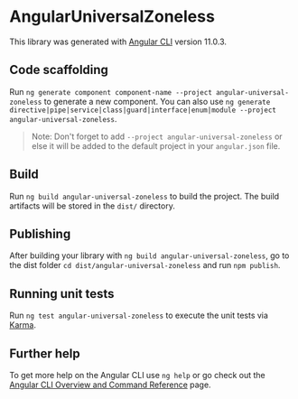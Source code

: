 # AngularUniversalZoneless

This library was generated with [Angular CLI](https://github.com/angular/angular-cli) version 11.0.3.

## Code scaffolding

Run `ng generate component component-name --project angular-universal-zoneless` to generate a new component. You can also use `ng generate directive|pipe|service|class|guard|interface|enum|module --project angular-universal-zoneless`.
> Note: Don't forget to add `--project angular-universal-zoneless` or else it will be added to the default project in your `angular.json` file. 

## Build

Run `ng build angular-universal-zoneless` to build the project. The build artifacts will be stored in the `dist/` directory.

## Publishing

After building your library with `ng build angular-universal-zoneless`, go to the dist folder `cd dist/angular-universal-zoneless` and run `npm publish`.

## Running unit tests

Run `ng test angular-universal-zoneless` to execute the unit tests via [Karma](https://karma-runner.github.io).

## Further help

To get more help on the Angular CLI use `ng help` or go check out the [Angular CLI Overview and Command Reference](https://angular.io/cli) page.
